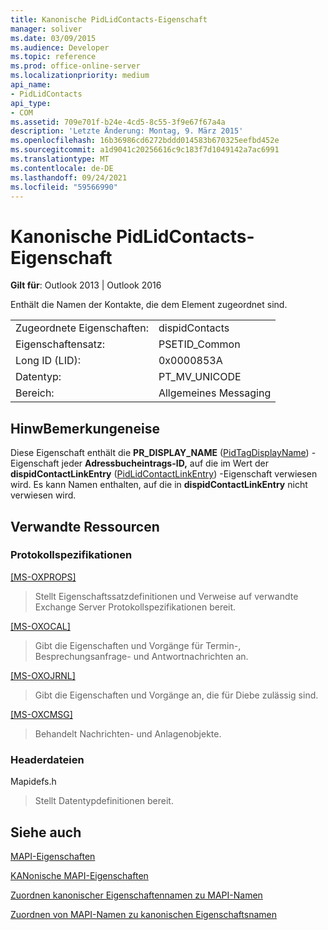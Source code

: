 ```yaml
---
title: Kanonische PidLidContacts-Eigenschaft
manager: soliver
ms.date: 03/09/2015
ms.audience: Developer
ms.topic: reference
ms.prod: office-online-server
ms.localizationpriority: medium
api_name:
- PidLidContacts
api_type:
- COM
ms.assetid: 709e701f-b24e-4cd5-8c55-3f9e67f67a4a
description: 'Letzte Änderung: Montag, 9. März 2015'
ms.openlocfilehash: 16b36986cd6272bddd014583b670325eefbd452e
ms.sourcegitcommit: a1d9041c20256616c9c183f7d1049142a7ac6991
ms.translationtype: MT
ms.contentlocale: de-DE
ms.lasthandoff: 09/24/2021
ms.locfileid: "59566990"
---
```

# <a name="pidlidcontacts-canonical-property"></a>Kanonische PidLidContacts-Eigenschaft

  
  
**Gilt für**: Outlook 2013 | Outlook 2016 
  
Enthält die Namen der Kontakte, die dem Element zugeordnet sind.
  
|||
|:-----|:-----|
|Zugeordnete Eigenschaften:  <br/> |dispidContacts  <br/> |
|Eigenschaftensatz:  <br/> |PSETID_Common  <br/> |
|Long ID (LID):  <br/> |0x0000853A  <br/> |
|Datentyp:  <br/> |PT_MV_UNICODE  <br/> |
|Bereich:  <br/> |Allgemeines Messaging  <br/> |
   
## <a name="remarks"></a>HinwBemerkungeneise

Diese Eigenschaft enthält die **PR_DISPLAY_NAME** ([PidTagDisplayName](pidtagdisplayname-canonical-property.md)) -Eigenschaft jeder **Adressbucheintrags-ID,** auf die im Wert der **dispidContactLinkEntry** ([PidLidContactLinkEntry](pidlidcontactlinkentry-canonical-property.md)) -Eigenschaft verwiesen wird. Es kann Namen enthalten, auf die in **dispidContactLinkEntry** nicht verwiesen wird.
  
## <a name="related-resources"></a>Verwandte Ressourcen

### <a name="protocol-specifications"></a>Protokollspezifikationen

[[MS-OXPROPS]](https://msdn.microsoft.com/library/f6ab1613-aefe-447d-a49c-18217230b148%28Office.15%29.aspx)
  
> Stellt Eigenschaftssatzdefinitionen und Verweise auf verwandte Exchange Server Protokollspezifikationen bereit.
    
[[MS-OXOCAL]](https://msdn.microsoft.com/library/09861fde-c8e4-4028-9346-e7c214cfdba1%28Office.15%29.aspx)
  
> Gibt die Eigenschaften und Vorgänge für Termin-, Besprechungsanfrage- und Antwortnachrichten an.
    
[[MS-OXOJRNL]](https://msdn.microsoft.com/library/2aa04fd2-0f36-4ce4-9178-c0fc70aa8d43%28Office.15%29.aspx)
  
> Gibt die Eigenschaften und Vorgänge an, die für Diebe zulässig sind.
    
[[MS-OXCMSG]](https://msdn.microsoft.com/library/7fd7ec40-deec-4c06-9493-1bc06b349682%28Office.15%29.aspx)
  
> Behandelt Nachrichten- und Anlagenobjekte.
    
### <a name="header-files"></a>Headerdateien

Mapidefs.h
  
> Stellt Datentypdefinitionen bereit.
    
## <a name="see-also"></a>Siehe auch



[MAPI-Eigenschaften](mapi-properties.md)
  
[KANonische MAPI-Eigenschaften](mapi-canonical-properties.md)
  
[Zuordnen kanonischer Eigenschaftennamen zu MAPI-Namen](mapping-canonical-property-names-to-mapi-names.md)
  
[Zuordnen von MAPI-Namen zu kanonischen Eigenschaftsnamen](mapping-mapi-names-to-canonical-property-names.md)


